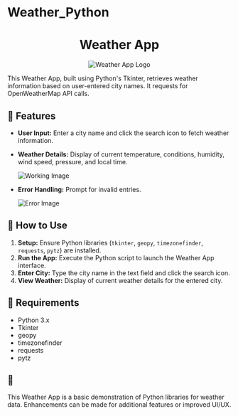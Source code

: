 # Weather_Python
<h1 align="center">Weather App</h1>

<p align="center">
  <img src="https://drive.google.com/uc?export=view&id=1ZMtQu_yv-I9zChkwC2K89_6mgJ5XTINO" alt="Weather App Logo">
  
</p>

This Weather App, built using Python's Tkinter, retrieves weather information based on user-entered city names. It requests for OpenWeatherMap API calls.

## 🌟 Features

- **User Input:** Enter a city name and click the search icon to fetch weather information.
- **Weather Details:** Display of current temperature, conditions, humidity, wind speed, pressure, and local time.


  ![Working Image](https://drive.google.com/uc?export=view&id=19euS5fPkeJi04oyJkebrtVcpTQEcokce)
  
- **Error Handling:** Prompt for invalid entries.
  

  ![Error Image](https://drive.google.com/uc?export=view&id=1wtWy9vim0BIb4JN1yOcGtwxyrBfbN6zF)

## 🚀 How to Use

1. **Setup:** Ensure Python libraries (`tkinter`, `geopy`, `timezonefinder`, `requests`, `pytz`) are installed.
2. **Run the App:** Execute the Python script to launch the Weather App interface.
3. **Enter City:** Type the city name in the text field and click the search icon.
4. **View Weather:** Display of current weather details for the entered city.



## 🔧 Requirements
- Python 3.x
- Tkinter
- geopy
- timezonefinder
- requests
- pytz

## 📝

This Weather App is a basic demonstration of Python libraries for weather data. Enhancements can be made for additional features or improved UI/UX.
